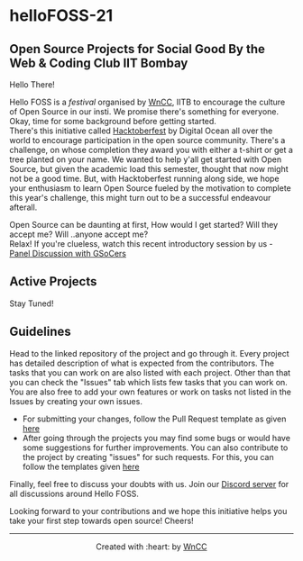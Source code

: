 # helloFOSS-21

## Open Source Projects for Social Good By the Web & Coding Club IIT Bombay


Hello There!   

Hello FOSS is a *festival* organised by [WnCC](https://www.wncc-iitb.org/), IITB to encourage the culture of Open Source in our insti. We promise there's something for everyone. Okay, time for some background before getting started.    
There's this initiative called [Hacktoberfest](https://hacktoberfest.digitalocean.com/) by Digital Ocean all over the world to encourage participation in the open source community. There's a challenge, on whose completion they award you with either a t-shirt or get a tree planted on your name. We wanted to help y'all get started with Open Source, but given the academic load this semester, thought that now might not be a good time. But, with Hacktoberfest running along side, we hope your enthusiasm to learn Open Source fueled by the motivation to complete this year's challenge, this might turn out to be a successful endeavour afterall.  

Open Source can be daunting at first, How would I get started? Will they accept me? Will ..anyone accept me?    
Relax! If you're clueless, watch this recent introductory session by us - [Panel Discussion with GSoCers](https://www.youtube.com/watch?v=W74Ky0kdlFU)

## Active Projects 

Stay Tuned!

## Guidelines

Head to the linked repository of the project and go through it. Every project has detailed description of what is expected from the contributors. The tasks that you can work on  are also listed with each project. Other than that you can check the "Issues" tab which lists few tasks that you can work on. You are also free to add your own features or work on tasks not listed in the Issues by creating your own issues. 
- For submitting your changes, follow the Pull Request template as given [here](https://github.com/wncc/helloFOSS-21/blob/master/.github/PULL_REQUEST_TEMPLATE.md)
- After going through the projects you may find some bugs or would have some suggestions for further improvements. You can also contribute to the project by creating "issues" for such requests. For this, you can follow the templates given [here](https://github.com/wncc/helloFOSS-21/tree/master/.github/ISSUE_TEMPLATE) 


Finally, feel free to discuss your doubts with us. Join our [Discord server](https://discord.com/invite/fHUH46xyGD) for all discussions around Hello FOSS.

Looking forward to your contributions and we hope this initiative helps you take your first step towards open source! Cheers!

***

<p align="center">Created with :heart: by <a href="https://www.wncc-iitb.org/">WnCC</a></p>

